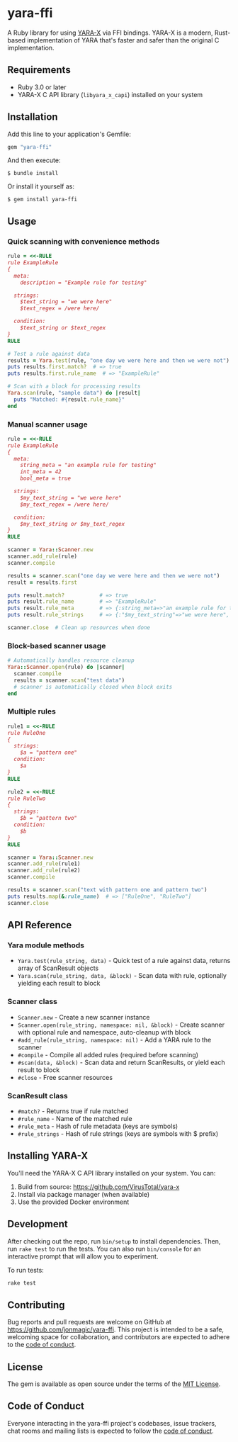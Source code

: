 # yara-ffi

A Ruby library for using [YARA-X](https://virustotal.github.io/yara-x/) via FFI bindings. YARA-X is a modern, Rust-based implementation of YARA that's faster and safer than the original C implementation.

## Requirements

- Ruby 3.0 or later
- YARA-X C API library (`libyara_x_capi`) installed on your system

## Installation

Add this line to your application's Gemfile:

```ruby
gem "yara-ffi"
```

And then execute:

    $ bundle install

Or install it yourself as:

    $ gem install yara-ffi

## Usage

### Quick scanning with convenience methods

```ruby
rule = <<-RULE
rule ExampleRule
{
  meta:
    description = "Example rule for testing"

  strings:
    $text_string = "we were here"
    $text_regex = /were here/

  condition:
    $text_string or $text_regex
}
RULE

# Test a rule against data
results = Yara.test(rule, "one day we were here and then we were not")
puts results.first.match?  # => true
puts results.first.rule_name  # => "ExampleRule"

# Scan with a block for processing results
Yara.scan(rule, "sample data") do |result|
  puts "Matched: #{result.rule_name}"
end
```

### Manual scanner usage

```ruby
rule = <<-RULE
rule ExampleRule
{
  meta:
    string_meta = "an example rule for testing"
    int_meta = 42
    bool_meta = true

  strings:
    $my_text_string = "we were here"
    $my_text_regex = /were here/

  condition:
    $my_text_string or $my_text_regex
}
RULE

scanner = Yara::Scanner.new
scanner.add_rule(rule)
scanner.compile

results = scanner.scan("one day we were here and then we were not")
result = results.first

puts result.match?           # => true
puts result.rule_name        # => "ExampleRule"
puts result.rule_meta        # => {:string_meta=>"an example rule for testing", :int_meta=>42, :bool_meta=>true}
puts result.rule_strings     # => {:"$my_text_string"=>"we were here", :"$my_text_regex"=>"were here"}

scanner.close  # Clean up resources when done
```

### Block-based scanner usage

```ruby
# Automatically handles resource cleanup
Yara::Scanner.open(rule) do |scanner|
  scanner.compile
  results = scanner.scan("test data")
  # scanner is automatically closed when block exits
end
```

### Multiple rules

```ruby
rule1 = <<-RULE
rule RuleOne
{
  strings:
    $a = "pattern one"
  condition:
    $a
}
RULE

rule2 = <<-RULE
rule RuleTwo
{
  strings:
    $b = "pattern two"
  condition:
    $b
}
RULE

scanner = Yara::Scanner.new
scanner.add_rule(rule1)
scanner.add_rule(rule2)
scanner.compile

results = scanner.scan("text with pattern one and pattern two")
puts results.map(&:rule_name)  # => ["RuleOne", "RuleTwo"]
scanner.close
```

## API Reference

### Yara module methods

- `Yara.test(rule_string, data)` - Quick test of a rule against data, returns array of ScanResult objects
- `Yara.scan(rule_string, data, &block)` - Scan data with rule, optionally yielding each result to block

### Scanner class

- `Scanner.new` - Create a new scanner instance
- `Scanner.open(rule_string, namespace: nil, &block)` - Create scanner with optional rule and namespace, auto-cleanup with block
- `#add_rule(rule_string, namespace: nil)` - Add a YARA rule to the scanner
- `#compile` - Compile all added rules (required before scanning)
- `#scan(data, &block)` - Scan data and return ScanResults, or yield each result to block
- `#close` - Free scanner resources

### ScanResult class

- `#match?` - Returns true if rule matched
- `#rule_name` - Name of the matched rule
- `#rule_meta` - Hash of rule metadata (keys are symbols)
- `#rule_strings` - Hash of rule strings (keys are symbols with $ prefix)

## Installing YARA-X

You'll need the YARA-X C API library installed on your system. You can:

1. Build from source: https://github.com/VirusTotal/yara-x
2. Install via package manager (when available)
3. Use the provided Docker environment

## Development

After checking out the repo, run `bin/setup` to install dependencies. Then, run `rake test` to run the tests. You can also run `bin/console` for an interactive prompt that will allow you to experiment.

To run tests:
```bash
rake test
```

## Contributing

Bug reports and pull requests are welcome on GitHub at https://github.com/jonmagic/yara-ffi. This project is intended to be a safe, welcoming space for collaboration, and contributors are expected to adhere to the [code of conduct](https://github.com/jonmagic/yara-ffi/blob/main/CODE_OF_CONDUCT.md).

## License

The gem is available as open source under the terms of the [MIT License](https://opensource.org/licenses/MIT).

## Code of Conduct

Everyone interacting in the yara-ffi project's codebases, issue trackers, chat rooms and mailing lists is expected to follow the [code of conduct](https://github.com/jonmagic/yara-ffi/blob/main/CODE_OF_CONDUCT.md).
